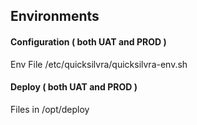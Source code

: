 ## Environments


#### Configuration ( both UAT and PROD )

Env File /etc/quicksilvra/quicksilvra-env.sh

#### Deploy ( both UAT and PROD )

Files in /opt/deploy



